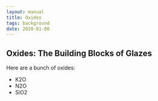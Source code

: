 ```yaml
---
layout: manual
title: Oxides
tags: background
date: 2020-01-08
---
```

## Oxides: The Building Blocks of Glazes

Here are a bunch of oxides:
- K2O
- N2O
- SiO2
